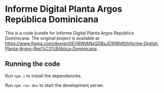 
  # Informe Digital Planta Argos República Dominicana

  This is a code bundle for Informe Digital Planta Argos República Dominicana. The original project is available at https://www.figma.com/design/0EVBWtANxQDBsJD919htfI/Informe-Digital-Planta-Argos-Rep%C3%BAblica-Dominicana.

  ## Running the code

  Run `npm i` to install the dependencies.

  Run `npm run dev` to start the development server.
  